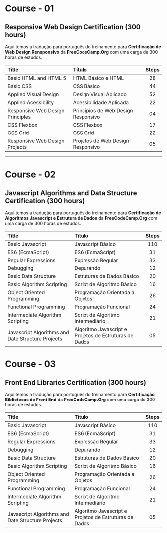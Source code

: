 # Course - 01
## Responsive Web Design Certification (300 hours)

Aqui temos a tradução para português do treinamento para **Certificação de Web Design Rensponsivo** da **FreeCodeCamp.Org** com uma carga de 300 horas de estudos.

| Title        					            | Título           					            | Steps |
| :-------------------------------- | :-------------------------------------| :----:|
| Basic HTML and HTML 5      	      | HTML Básico e HTML				            | 28	 	|
| Basic CSS      				            | CSS Básico      					            | 44 		|
| Applied Visual Design 		        | Design Visual Aplicado  			        | 52		|
| Applied Acessibility 			        | Acessibilidade Aplicada			          | 22		|
| Responsive Web Design Principles  | Princípios de Web Design Responsivo   | 04		|
| CSS Flexbox                       | CSS Flexbox                           | 17		|
| CSS Grid                          | CSS Grid                              | 22		|
| Responsive Web Design Projects    | Projetos de Web Design Responsivo     | 05		|

---

# Course - 02
## Javascript Algorithms and Data Structure Certification (300 hours)

Aqui temos a tradução para português do treinamento para **Certificação de Algoritmos Javascript e Estrutura de Dados** da **FreeCodeCamp.Org** com uma carga de 300 horas de estudos.

| Title        					                              | Título           					                              | Steps |
| :-------------------------------------------------- | :------------------------------------------------------ | :----:|
| Basic Javascript      	                            | Javascript Básico 				                              | 110	 	|
| ES6 (EcmaScript)      				                      | ES6 (EcmaScript)      					                        | 31 		|
| Regular Expressions    		                          | Expressão Regular       			                          | 33		|
| Debugging            			                          | Depurando             			                            | 12		|
| Basic Data Structure                                | Estruturas de Dados Básico                              | 20		|
| Basic Algorithm Scripting                           | Script de Algoritmo Básico                              | 16		|
| Object Oriented Programming                         | Programação Orientada a Objetos                         | 26		|
| Functional Programming                              | Programação Funcional                                   | 24		|
| Intermediate Algorithm Scripting                    | Script de Algoritmo Intermediário                       | 21		|
| Javascript Algorithms and Date Structure Projects   | Algoritmo Javascript e Projetos de Estruturas de Dados  | 05		|

# Course - 03
## Front End Libraries Certification (300 hours)

Aqui temos a tradução para português do treinamento para **Certificação Bibliotecas de Front End** da **FreeCodeCamp.Org** com uma carga de 300 horas de estudos.

| Title        					                              | Título           					                              | Steps |
| :-------------------------------------------------- | :------------------------------------------------------ | :----:|
| Basic Javascript      	                            | Javascript Básico 				                              | 110	 	|
| ES6 (EcmaScript)      				                      | ES6 (EcmaScript)      					                        | 31 		|
| Regular Expressions    		                          | Expressão Regular       			                          | 33		|
| Debugging            			                          | Depurando             			                            | 12		|
| Basic Data Structure                                | Estruturas de Dados Básico                              | 20		|
| Basic Algorithm Scripting                           | Script de Algoritmo Básico                              | 16		|
| Object Oriented Programming                         | Programação Orientada a Objetos                         | 26		|
| Functional Programming                              | Programação Funcional                                   | 24		|
| Intermediate Algorithm Scripting                    | Script de Algoritmo Intermediário                       | 21		|
| Javascript Algorithms and Date Structure Projects   | Algoritmo Javascript e Projetos de Estruturas de Dados  | 05		|
